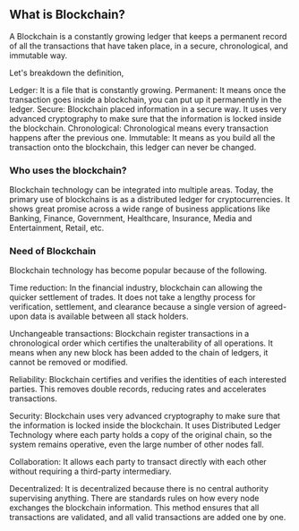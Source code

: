 ## What is Blockchain?

A Blockchain is a constantly growing ledger that keeps a permanent record of all the transactions that have taken place, in a secure, chronological, and immutable way.

Let's breakdown the definition,

Ledger: It is a file that is constantly growing.
Permanent: It means once the transaction goes inside a blockchain, you can put up it permanently in the ledger.
Secure: Blockchain placed information in a secure way. It uses very advanced cryptography to make sure that the information is locked inside the blockchain.
Chronological: Chronological means every transaction happens after the previous one.
Immutable: It means as you build all the transaction onto the blockchain, this ledger can never be changed.

### Who uses the blockchain?

Blockchain technology can be integrated into multiple areas. Today, the primary use of blockchains is as a distributed ledger for cryptocurrencies. It shows great promise across a wide range of business applications like Banking, Finance, Government, Healthcare, Insurance, Media and Entertainment, Retail, etc.

### Need of Blockchain

Blockchain technology has become popular because of the following.

Time reduction: In the financial industry, blockchain can allowing the quicker settlement of trades. It does not take a lengthy process for verification, settlement, and clearance because a single version of agreed-upon data is available between all stack holders.

Unchangeable transactions: Blockchain register transactions in a chronological order which certifies the unalterability of all operations. It means when any new block has been added to the chain of ledgers, it cannot be removed or modified.

Reliability: Blockchain certifies and verifies the identities of each interested parties. This removes double records, reducing rates and accelerates transactions.

Security: Blockchain uses very advanced cryptography to make sure that the information is locked inside the blockchain. It uses Distributed Ledger Technology where each party holds a copy of the original chain, so the system remains operative, even the large number of other nodes fall.

Collaboration: It allows each party to transact directly with each other without requiring a third-party intermediary.

Decentralized: It is decentralized because there is no central authority supervising anything. There are standards rules on how every node exchanges the blockchain information. This method ensures that all transactions are validated, and all valid transactions are added one by one.


